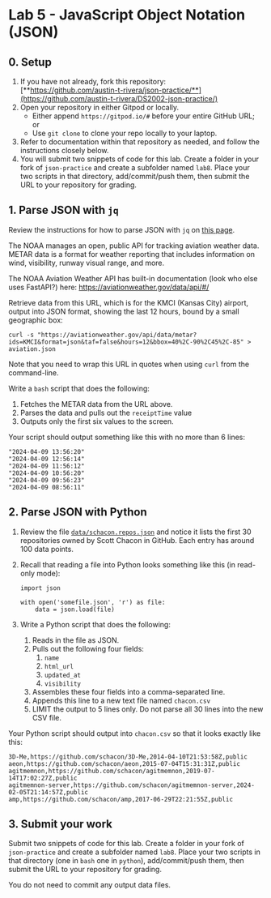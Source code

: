 # Lab 5 - JavaScript Object Notation (JSON)

## 0. Setup

1. If you have not already, fork this repository: [**https://github.com/austin-t-rivera/json-practice/**](https://github.com/austin-t-rivera/DS2002-json-practice/)
2. Open your repository in either Gitpod or locally.
    - Either append `https://gitpod.io/#` before your entire GitHub URL; or
    - Use `git clone` to clone your repo locally to your laptop.
3. Refer to documentation within that repository as needed, and follow the instructions closely below.
4. You will submit two snippets of code for this lab. Create a folder in your fork of `json-practice` and create a subfolder named `lab8`. Place your two scripts in that directory, add/commit/push them, then submit the URL to your repository for grading.

## 1. Parse JSON with `jq`

Review the instructions for how to parse JSON with `jq` on [this page](https://github.com/austin-t-rivera/DS2002-json-practice/tree/main/jq). 

The NOAA manages an open, public API for tracking aviation weather data.  METAR data is a format for weather reporting that includes information on wind, visibility, runway visual range, and more.

The NOAA Aviation Weather API has built-in documentation (look who else uses FastAPI?) here: https://aviationweather.gov/data/api/#/

Retrieve data from this URL, which is for the KMCI (Kansas City) airport, output into JSON format, showing the last 12 hours, bound by a small geographic box:
```
curl -s "https://aviationweather.gov/api/data/metar?ids=KMCI&format=json&taf=false&hours=12&bbox=40%2C-90%2C45%2C-85" > aviation.json
```

Note that you need to wrap this URL in quotes when using `curl` from the command-line.

Write a `bash` script that does the following:

1. Fetches the METAR data from the URL above.
2. Parses the data and pulls out the `receiptTime` value
3. Outputs only the first six values to the screen.

Your script should output something like this with no more than 6 lines:

```
"2024-04-09 13:56:20"
"2024-04-09 12:56:14"
"2024-04-09 11:56:12"
"2024-04-09 10:56:20"
"2024-04-09 09:56:23"
"2024-04-09 08:56:11"
```

## 2. Parse JSON with Python

1. Review the file [`data/schacon.repos.json`](data/schacon.repos.json) and notice it lists the first 30 repositories owned by Scott Chacon in GitHub. Each entry has around 100 data points.

2. Recall that reading a file into Python looks something like this (in read-only mode):

    ```
    import json
    
    with open('somefile.json', 'r') as file:
        data = json.load(file)
    ```

3. Write a Python script that does the following:
   
   1. Reads in the file as JSON.
   2. Pulls out the following four fields:
      1. `name`
      2. `html_url`
      3. `updated_at`
      4. `visibility`
   3. Assembles these four fields into a comma-separated line.
   4. Appends this line to a new text file named `chacon.csv`
   5. LIMIT the output to 5 lines only. Do not parse all 30 lines into the new CSV file.

Your Python script should output into `chacon.csv` so that it looks exactly like this:

```
3D-Me,https://github.com/schacon/3D-Me,2014-04-10T21:53:58Z,public
aeon,https://github.com/schacon/aeon,2015-07-04T15:31:31Z,public
agitmemnon,https://github.com/schacon/agitmemnon,2019-07-14T17:02:27Z,public
agitmemnon-server,https://github.com/schacon/agitmemnon-server,2024-02-05T21:14:57Z,public
amp,https://github.com/schacon/amp,2017-06-29T22:21:55Z,public
```

## 3. Submit your work

Submit two snippets of code for this lab. Create a folder in your fork of `json-practice` and create a subfolder named `lab8`. Place your two scripts in that directory (one in `bash` one in `python`), add/commit/push them, then submit the URL to your repository for grading.

You do not need to commit any output data files.
